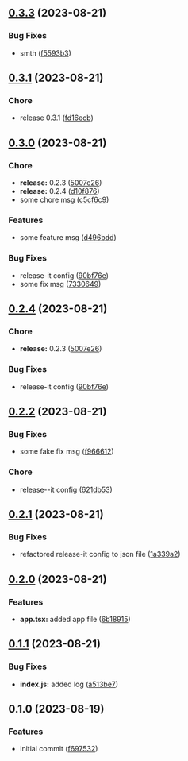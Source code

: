 

## [0.3.3](https://github.com/1smat/auto-release/compare/0.3.1...0.3.3) (2023-08-21)


### Bug Fixes

* smth ([f5593b3](https://github.com/1smat/auto-release/commit/f5593b3ebe0046219415781d184c866cd773b3fb))

## [0.3.1](https://github.com/1smat/auto-release/compare/0.3.0...0.3.1) (2023-08-21)


### Chore

* release 0.3.1 ([fd16ecb](https://github.com/1smat/auto-release/commit/fd16ecb3754189e01ccd99cfdf191421bd8f12b6))

## [0.3.0](https://github.com/1smat/auto-release/compare/0.2.2...0.3.0) (2023-08-21)


### Chore

* **release:** 0.2.3 ([5007e26](https://github.com/1smat/auto-release/commit/5007e267da4000182af5836d5d337ef305ccee13))
* **release:** 0.2.4 ([d10f876](https://github.com/1smat/auto-release/commit/d10f87660e8424f42722e1ca30f4335db66b51e7))
* some chore msg ([c5cf6c9](https://github.com/1smat/auto-release/commit/c5cf6c9da5a6ffa1dd977b335b3f36976043148e))


### Features

* some feature msg ([d496bdd](https://github.com/1smat/auto-release/commit/d496bdd75813de87373ac5b570573e38ef00c30c))


### Bug Fixes

* release-it config ([90bf76e](https://github.com/1smat/auto-release/commit/90bf76eddea3e3f31da5044a87d90eb5a690ccf8))
* some fix msg ([7330649](https://github.com/1smat/auto-release/commit/7330649f2ebbba5cc043348fe6441130b3738be1))

## [0.2.4](https://github.com/1smat/auto-release/compare/0.2.2...0.2.4) (2023-08-21)


### Chore

* **release:** 0.2.3 ([5007e26](https://github.com/1smat/auto-release/commit/5007e267da4000182af5836d5d337ef305ccee13))


### Bug Fixes

* release-it config ([90bf76e](https://github.com/1smat/auto-release/commit/90bf76eddea3e3f31da5044a87d90eb5a690ccf8))

## [0.2.2](https://github.com/1smat/auto-release/compare/0.2.1...0.2.2) (2023-08-21)


### Bug Fixes

* some fake fix msg ([f966612](https://github.com/1smat/auto-release/commit/f966612a54f2f667282f78236123287f39cf0d03))


### Chore

* release--it config ([621db53](https://github.com/1smat/auto-release/commit/621db535c350e34cbcde55aa48d94009d30f2e7f))

## [0.2.1](https://github.com/1smat/auto-release/compare/0.2.0...0.2.1) (2023-08-21)


### Bug Fixes

* refactored release-it config to json file ([1a339a2](https://github.com/1smat/auto-release/commit/1a339a2f7c3b2f3fbc9e089ff816b605099380af))

## [0.2.0](https://github.com/1smat/auto-release/compare/0.1.1...0.2.0) (2023-08-21)


### Features

* **app.tsx:** added app file ([6b18915](https://github.com/1smat/auto-release/commit/6b18915c062a87020550f356d8211c8dd1eb10d3))

## [0.1.1](https://github.com/1smat/auto-release/compare/0.1.0...0.1.1) (2023-08-21)


### Bug Fixes

* **index.js:** added log ([a513be7](https://github.com/1smat/auto-release/commit/a513be715f69ae6e8760584ebc262e734c0f3e92))

## 0.1.0 (2023-08-19)


### Features

* initial commit ([f697532](https://github.com/1smat/auto-release/commit/f697532d5a0f63ccaf761562555c67fcc1484189))